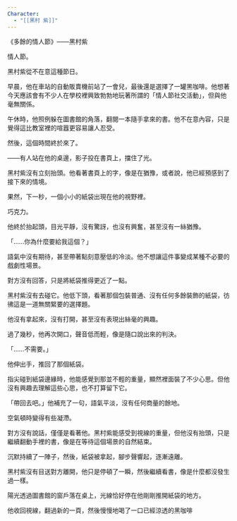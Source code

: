 ```yaml
---
Character:
  - "[[黑村 紫]]"
---
```


《多餘的情人節》——黑村紫

情人節。

黑村紫從不在意這種節日。

早晨，他在車站的自動販賣機前站了一會兒，最後還是選擇了一罐黑咖啡。他想著今天應該會有不少人在學校裡興致勃勃地玩著所謂的「情人節社交活動」，但與他毫無關係。

午休時，他照例躲在圖書館的角落，翻閱一本隨手拿來的書。他不在意內容，只是覺得這比教室裡的喧囂更容易讓人忍受。

然後，這個時間終於來了。

——有人站在他的桌邊，影子投在書頁上，擋住了光。

黑村紫沒有立刻抬頭。他看著書頁上的字，像是在猶豫，或者說，他已經預感到了接下來的情境。

果然，下一秒，一個小小的紙袋出現在他的視野裡。

巧克力。

他終於抬起頭，目光平靜，沒有驚訝，也沒有興奮，甚至沒有一絲猶豫。

「……你為什麼要給我這個？」

語氣中沒有期待，甚至帶著點刻意壓低的冷淡。他不想讓這件事變成某種不必要的戲劇性場景。

對方沒有回答，只是將紙袋推得更近了一點。

黑村紫沒有去碰它。他低下頭，看著那個包裝普通、沒有任何多餘裝飾的紙袋，彷彿這是一道無關緊要的選擇題。

他沒有拿起來，沒有打開，甚至沒有表現出絲毫的興趣。

過了幾秒，他再次開口，聲音低而輕，像是隨口說出來的判決。

「……不需要。」

他伸出手，推回了那個紙袋。

指尖碰到紙袋邊緣時，他能感覺到那並不輕的重量，顯然裡面裝了不少心思。但他沒有興趣去理解這些心思，也不打算留下它。

「帶回去吧。」他補充了一句，語氣平淡，沒有任何商量的餘地。

空氣頓時變得有些凝滯。

對方沒有說話，僅僅是看著他。黑村紫能感受到視線的重量，但他沒有抬頭，只是繼續翻動手裡的書，像是在等待這個場景的自然結束。

沉默持續了一陣子，然後，紙袋被拿起，腳步聲響起，逐漸遠離。

黑村紫沒有目送對方離開，他只是停頓了一瞬，然後繼續看書，像是什麼都沒發生過一樣。

陽光透過圖書館的窗戶落在桌上，光線恰好停在他剛剛推開紙袋的地方。

他收回視線，翻過新的一頁，然後慢慢地喝了一口已經涼透的黑咖啡